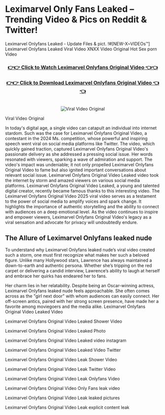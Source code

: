 # Leximarvel Only Fans Leaked – Trending Video & Pics on Reddit & Twitter!

Leximarvel Onlyfans Leaked - Update Files & pict. !#[NEW-X~VIDEOs™] Leximarvel Onlyfans Leaked Viral Video XNXX Video Original Hot Sex porn Video
<br>
<div align="center">
<h3><a href="https://links2leaks.com?utm_source=leximarvel&utm_medium=gitlong" rel="nofollow">👉👉 Click to Watch Leximarvel Onlyfans Original Video 👈👈</a></h3>
<h3><a href="https://links2leaks.com?utm_source=leximarvel&utm_medium=gitlong" rel="nofollow">👉👉 Click to Download Leximarvel Onlyfans Original Video 👈👈</a></h3>
<br>
<a href="https://links2leaks.com?utm_source=leximarvel&utm_medium=gitlong" rel="nofollow"><img src="https://i.ibb.co/Gkj2r4b/banner.png" alt="Viral Video Original" style="max-width: 100%; display: inline-block;" data-target="animated-image.originalImage"></a>
</div>

Viral Video Original

In today's digital age, a single video can catapult an individual into internet stardom. Such was the case for Leximarvel Onlyfans Original Video, a contestant in the 2024 Ms. competition, whose powerful and inspiring speech went viral on social media platforms like Twitter.
The video, which quickly gained traction, captured Leximarvel Onlyfans Original Video's passionate delivery as she addressed a pressing social issue. Her words resonated with viewers, sparking a wave of admiration and support. The video's impact was undeniable; it not only propelled Leximarvel Onlyfans Original Video to fame but also ignited important conversations about relevant social issue.
Leximarvel Onlyfans Original Video Leaked video took the internet by storm and amazed viewers on various social media platforms. Leximarvel Onlyfans Original Video Leaked, a young and talented digital creator, recently became famous thanks to this interesting video.
The Leximarvel Onlyfans Original Video 2025 viral video serves as a testament to the power of social media to amplify voices and spark change. It highlights the importance of authentic storytelling and the ability to connect with audiences on a deep emotional level. As the video continues to inspire and empower viewers, Leximarvel Onlyfans Original Video's legacy as a viral sensation and advocate for privacy will undoubtedly endure.

<h2>The Allure of Leximarvel Onlyfans leaked nude</h2>


To understand why Leximarvel Onlyfans leaked nude’s viral video created such a storm, one must first recognize what makes her such a beloved figure. Unlike many Hollywood stars, Lawrence has always maintained a down-to-earth and authentic persona. Whether she’s tripping on the red carpet or delivering a candid interview, Lawrence’s ability to laugh at herself and embrace her quirks has endeared her to fans.

Her charm lies in her relatability. Despite being an Oscar-winning actress, Leximarvel Onlyfans leaked nude feels approachable. She often comes across as the "girl next door" with whom audiences can easily connect. Her off-screen antics, paired with her strong screen presence, have made her a favorite among moviegoers and the media alike.
Leximarvel Onlyfans Original Video Leaked Video

Leximarvel Onlyfans Original Video Leaked Shower Video

Leximarvel Onlyfans Original Video Leaked Photo

Leximarvel Onlyfans Original Video Leaked video instagram

Leximarvel Onlyfans Original Video Leaked Video Twitter

Leximarvel Onlyfans Original Video Leak Shower Video

Leximarvel Onlyfans Original Video Leak Twitter Video

Leximarvel Onlyfans Original Video Leak Onlyfans Video

Leximarvel Onlyfans Original Video Only Fans leak video

Leximarvel Onlyfans Original Video Leak leaked pictures

Leximarvel Onlyfans Original Video Leak explicit content leak